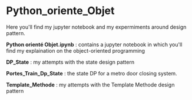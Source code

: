 # Python_oriente_Objet

Here you'll find my jupyter notebook and my expermiments around design pattern.

**Python orienté Objet.ipynb** : contains a jupyter notebook in which you'll find my explaination on the object-oriented programming

**DP_State** : my attempts with the state design pattern

**Portes_Train_Dp_State** : the state DP for a metro door closing system.

**Template_Methode** : my attempts with the Template Methode design pattern
